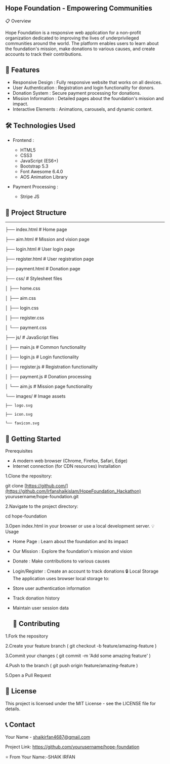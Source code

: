  Hope Foundation - Empowering Communities
 ----------------------------------------
📋 Overview

Hope Foundation is a responsive web application for a non-profit organization dedicated to improving the lives of underprivileged communities around the world. The platform enables users to learn about the foundation's mission, make donations to various causes, and create accounts to track their contributions.

🌟 Features
---------------------
- Responsive Design : Fully responsive website that works on all devices.
- User Authentication : Registration and login functionality for donors.
- Donation System : Secure payment processing for donations.
- Mission Information : Detailed pages about the foundation's mission and impact.
- Interactive Elements : Animations, carousels, and dynamic content.
  
🛠 Technologies Used
----------------------------
- Frontend :
  
  - HTML5
  - CSS3
  - JavaScript (ES6+)
  - Bootstrap 5.3
  - Font Awesome 6.4.0
  - AOS Animation Library
- Payment Processing :
  
  - Stripe JS
    
## 📂 Project Structure
----------------------------------
├── index.html          # Home page

├── aim.html            # Mission and 
vision page

├── login.html          # User login page

├── register.html       # User registration 
page

├── payment.html        # Donation page

├── css/                # Stylesheet files

│   ├── home.css

│   ├── aim.css

│   ├── login.css

│   ├── register.css

│   └── payment.css

├── js/                 # JavaScript files

│   ├── main.js         # Common 
functionality

│   ├── login.js        # Login 
functionality

│   ├── register.js     # Registration 
functionality

│   ├── payment.js      # Donation 
processing

│   └── aim.js          # Mission page 
functionality

└── images/             # Image assets

    ├── logo.svg
    
    ├── icon.svg
    
    └── favicon.svg

🚀 Getting Started
---------------------------------
Prerequisites
- A modern web browser (Chrome, Firefox, Safari, Edge)
- Internet connection (for CDN resources)
Installation


1.Clone the repository:
   
   
   git clone [https://github.com/](https://github.com/Irfanshaikislam/HopeFoundation_Hackathon)
   yourusername/hope-foundation.git
   

  2.Navigate to the project directory:
   
   
   cd hope-foundation
   

  3.Open index.html in your browser or use a local development server.
💡 Usage
- Home Page : Learn about the foundation and its impact
- Our Mission : Explore the foundation's mission and vision
- Donate : Make contributions to various causes
- Login/Register : Create an account to track donations
  🔒 Local Storage
The application uses browser local storage to:

- Store user authentication information
- Track donation history
- Maintain user session data

  🤝 Contributing
  --------------------------
1.Fork the repository

2.Create your feature branch ( git checkout -b feature/amazing-feature )

3.Commit your changes ( git commit -m 'Add some amazing feature' )

4.Push to the branch ( git push origin feature/amazing-feature )

5.Open a Pull Request

📄 License
-------------------
This project is licensed under the MIT License - see the LICENSE file for details.

📞 Contact
-------------------------
Your Name - shaikirfan4687@gmail.com

Project Link: https://github.com/yourusername/hope-foundation

⭐ From Your Name:-SHAIK IRFAN
